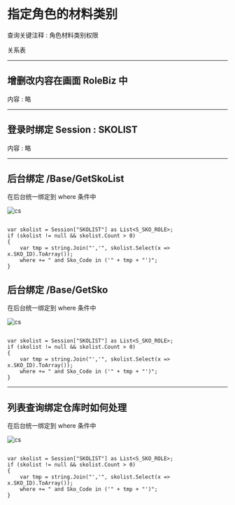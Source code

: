 # 指定角色的材料类别

查询关键注释 : 角色材料类别权限

关系表 

---

## 增删改内容在画面 RoleBiz 中

内容 : 略

---
## 登录时绑定 Session : SKOLIST

内容 : 略

 ---

## 后台绑定 /Base/GetSkoList

在后台统一绑定到 where 条件中

![cs](https://skillicons.dev/icons?i=cs)

```

var skolist = Session["SKOLIST"] as List<S_SKO_ROLE>;
if (skolist != null && skolist.Count > 0)
{
    var tmp = string.Join("','", skolist.Select(x => x.SKO_ID).ToArray());
    where += " and Sko_Code in ('" + tmp + "')";
}

```
 
## 后台绑定 /Base/GetSko

在后台统一绑定到 where 条件中

![cs](https://skillicons.dev/icons?i=cs)

```

var skolist = Session["SKOLIST"] as List<S_SKO_ROLE>;
if (skolist != null && skolist.Count > 0)
{
    var tmp = string.Join("','", skolist.Select(x => x.SKO_ID).ToArray());
    where += " and Sko_Code in ('" + tmp + "')";
}

```

 ---

## **列表查询绑定仓库时如何处理**

在后台统一绑定到 where 条件中

![cs](https://skillicons.dev/icons?i=cs)

```

var skolist = Session["SKOLIST"] as List<S_SKO_ROLE>;
if (skolist != null && skolist.Count > 0)
{
    var tmp = string.Join("','", skolist.Select(x => x.SKO_ID).ToArray());
    where += " and Sko_Code in ('" + tmp + "')";
}

```
